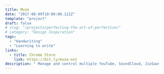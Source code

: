 ```yaml
---
title: Muze
date: "2017-08-09T10:00:00.121Z"
template: "project"
draft: false
# slug: "/projects/perfecting-the-art-of-perfection/"
# category: "Design Inspiration"
tags:
  - "Handwriting"
  - "Learning to write"
links:
  - title: Chrome Store
    link: https://bit.ly/muze-ext
description: " Manage and control multiple YouTube, SoundCloud, JioSaavn and Gaana tabs with ease! (more music services on its way...)"
---
```


